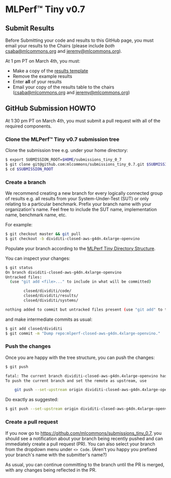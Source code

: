 # MLPerf™ Tiny v0.7

## Submit Results
Before Submitting your code and results to this GitHub page, you must email your results to the Chairs (please include *both* csaba@mlcommons.org and jeremy@mlcommons.org).

At 1 pm PT on March 4th, you must:
* Make a copy of the [results template](https://docs.google.com/spreadsheets/d/1M5oa12XjlobhcvuXaDmT42tVv6yY9O3OVSJ3sSDYKZ0/edit?usp=sharing)
* Remove the example results
* Enter **all** of your results
* Email your copy of the results table to the chairs (csaba@mlcommons.org and jeremy@mlcommons.org)

## GitHub Submission HOWTO
At 1:30 pm PT on March 4th, you must submit a pull request with all of the required components.

### Clone the MLPerf™ Tiny v0.7 submission tree

Clone the submission tree e.g. under your home directory:

```bash
$ export SUBMISSION_ROOT=$HOME/submissions_tiny_0_7
$ git clone git@github.com:mlcommons/submissions_tiny_0.7.git $SUBMISSION_ROOT
$ cd $SUBMISSION_ROOT
```

### Create a branch

We recommend creating a new branch for every logically connected group of
results e.g. all results from your System-Under-Test (SUT) or only relating to
a particular benchmark. Prefix your branch name with your organization's name.
Feel free to include the SUT name, implementation name, benchmark name, etc.

For example:

```bash
$ git checkout master && git pull
$ git checkout -b dividiti-closed-aws-g4dn.4xlarge-openvino
```

Populate your branch according to the [MLPerf Tiny Directory Structure](https://github.com/mlcommons/submissions_tiny_0.7/blob/master/directory_structure.adoc).

You can inspect your changes:

```bash
$ git status
On branch dividiti-closed-aws-g4dn.4xlarge-openvino
Untracked files:
  (use "git add <file>..." to include in what will be committed)

        closed/dividiti/code/
        closed/dividiti/results/
        closed/dividiti/systems/

nothing added to commit but untracked files present (use "git add" to track)
```

and make intermediate commits as usual:

```bash
$ git add closed/dividiti
$ git commit -m "Dump repo:mlperf-closed-aws-g4dn.4xlarge-openvino."
```

### Push the changes

Once you are happy with the tree structure, you can push the changes:

```bash
$ git push

fatal: The current branch dividiti-closed-aws-g4dn.4xlarge-openvino has no upstream branch.
To push the current branch and set the remote as upstream, use

    git push --set-upstream origin dividiti-closed-aws-g4dn.4xlarge-openvino
```

Do exactly as suggested:

```bash
$ git push --set-upstream origin dividiti-closed-aws-g4dn.4xlarge-openvino
```

### Create a pull request

If you now go to https://github.com/mlcommons/submissions_tiny_0.7, you should see a notification
about your branch being recently pushed and can immediately create a pull request (PR).
You can also select your branch from the dropdown menu under `<> Code`. (Aren't you happy you prefixed your branch's name with the submitter's name?)

As usual, you can continue committing to the branch until the PR is merged, with any changes
being reflected in the PR.
